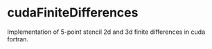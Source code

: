 # cudaFiniteDifferences
Implementation of 5-point stencil 2d and 3d finite differences in cuda fortran.

